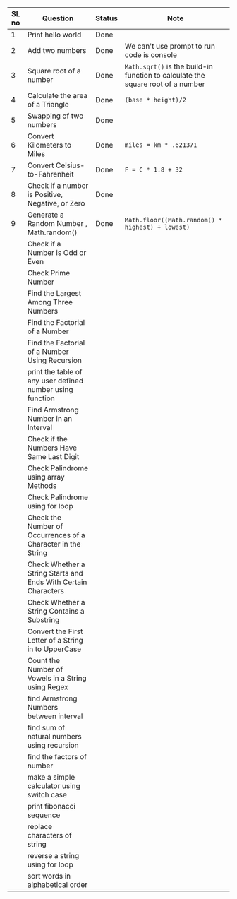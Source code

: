 | SL no | Question                                                       | Status | Note                                                                            |
| ----- | -------------------------------------------------------------- | ------ | ------------------------------------------------------------------------------- |
| 1     | Print hello world                                              | Done   |
| 2     | Add two numbers                                                | Done   | We can't use prompt to run code is console                                      |
| 3     | Square root of a number                                        | Done   | `Math.sqrt()` is the build-in function to calculate the square root of a number |
| 4     | Calculate the area of a Triangle                               | Done   | `(base * height)/2`                                                             |
| 5     | Swapping of two numbers                                        | Done   |
| 6     | Convert Kilometers to Miles                                    | Done   | `miles = km * .621371`                                                          |
| 7     | Convert Celsius-to-Fahrenheit                                  | Done   | `F = C * 1.8 + 32`                                                              |
| 8     | Check if a number is Positive, Negative, or Zero               | Done   |
| 9     | Generate a Random Number , Math.random()                       | Done   | `Math.floor((Math.random() * highest) + lowest)`                                |
|       | Check if a Number is Odd or Even                               |
|       | Check Prime Number                                             |
|       | Find the Largest Among Three Numbers                           |
|       | Find the Factorial of a Number                                 |
|       | Find the Factorial of a Number Using Recursion                 |
|       | print the table of any user defined number using function      |
|       | Find Armstrong Number in an Interval                           |
|       | Check if the Numbers Have Same Last Digit                      |
|       | Check Palindrome using array Methods                           |
|       | Check Palindrome using for loop                                |
|       | Check the Number of Occurrences of a Character in the String   |
|       | Check Whether a String Starts and Ends With Certain Characters |
|       | Check Whether a String Contains a Substring                    |
|       | Convert the First Letter of a String in to UpperCase           |
|       | Count the Number of Vowels in a String using Regex             |
|       | find Armstrong Numbers between interval                        |
|       | find sum of natural numbers using recursion                    |
|       | find the factors of number                                     |
|       | make a simple calculator using switch case                     |
|       | print fibonacci sequence                                       |
|       | replace characters of string                                   |
|       | reverse a string using for loop                                |
|       | sort words in alphabetical order                               |
